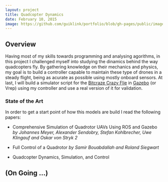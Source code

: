```yaml
---
layout: project
title: Quadcopter Dynamics
date: February 10, 2015
image: https://github.com/guiklink/portfolio/blob/gh-pages/public/images/youBot.jpg
---
```


## Overview
Having most of my skills towards programming and analysing agorithms, in this project I challenged myself into studying the dinamics behind the way quadcopters fly. By gathering knowledge on their mechanics and physics, my goal is to build a controller capable to maintain these type of drones in a steady flight, being as acurate as possible using mostly onboard sensors. At last, I will build a simulator script for the [Bitcraze Crazy Flie](http://www.bitcraze.se/crazyflie/) in [Gazebo](http://gazebosim.org/) (or Vrep) using my controller and use a real version of it for validation.

### State of the Art
In order to get a start point of how this models are build I read the following papers:  
* Comprehensive Simulation of Quadrotor UAVs Using ROS and Gazebo *by Johannes Meyer, Alexander Sendobry, Stefan Kohlbrecher, Uwe Klingauf and Oskar von Stryk 2*

* Full Control of a Quadrotor *by Samir Bouabdallah and Roland Siegwart*

* Quadcopter Dynamics, Simulation, and Control


## (On Going ...)